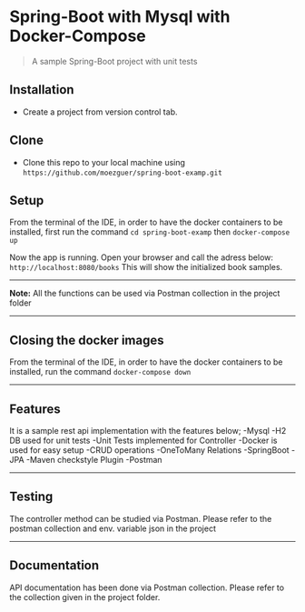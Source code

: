 # Spring-Boot with Mysql with Docker-Compose

> A sample Spring-Boot project with unit tests 


## Installation

- Create a project from version control tab.

## Clone

- Clone this repo to your local machine using `https://github.com/moezguer/spring-boot-examp.git`

## Setup

From the terminal of the IDE, in order to have the docker containers to be installed, 
first run the command
`cd spring-boot-examp`
then
`docker-compose up`

Now the app is running. Open your browser and call the adress below:
`http://localhost:8080/books`
This will show the initialized book samples.

---

**Note:** All the functions can be used via Postman collection in the project folder

---

## Closing the docker images

From the terminal of the IDE, in order to have the docker containers to be installed, run the command
`docker-compose down`

---

## Features
It is a sample rest api implementation with the features below;
	-Mysql
	-H2 DB used for unit tests
	-Unit Tests implemented for Controller
	-Docker is used for easy setup
	-CRUD operations
	-OneToMany Relations
	-SpringBoot
	-JPA
	-Maven checkstyle Plugin
	-Postman

---

## Testing
The controller method can be studied via Postman. Please refer to the postman collection and env. variable json in the project

---

## Documentation
API documentation has been done via Postman collection. Please refer to the collection given in the project folder.
